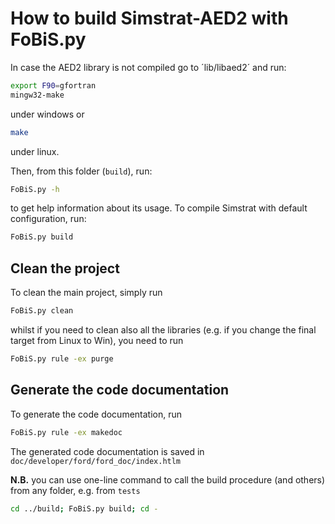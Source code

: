 # How to build Simstrat-AED2 with FoBiS.py
In case the AED2 library is not compiled go to ´lib/libaed2´ and run:

~~~bash
export F90=gfortran
mingw32-make
~~~

under windows or

~~~bash
make
~~~

under linux.

Then, from this folder (`build`), run:

~~~bash
FoBiS.py -h
~~~

to get help information about its usage.
To compile Simstrat with default configuration, run:

~~~bash
FoBiS.py build
~~~

## Clean the project
To clean the main project, simply run

~~~bash
FoBiS.py clean
~~~

whilst if you need to clean also all the libraries (e.g. if you change the final target from Linux to Win), you need to run

~~~bash
FoBiS.py rule -ex purge
~~~

## Generate the code documentation
To generate the code documentation, run

~~~bash
FoBiS.py rule -ex makedoc
~~~

The generated code documentation is saved in `doc/developer/ford/ford_doc/index.htlm`


**N.B.** you can use one-line command to call the build procedure (and others) from any folder, e.g. from `tests`
~~~bash
cd ../build; FoBiS.py build; cd -
~~~